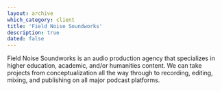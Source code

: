 ```yaml
---
layout: archive
which_category: client
title: 'Field Noise Soundworks'
description: true
dated: false
---
```

Field Noise Soundworks is an audio production agency that specializes in higher education, academic, and/or humanities content. We can take projects from conceptualization all the way through to recording, editing, mixing, and publishing on all major podcast platforms.